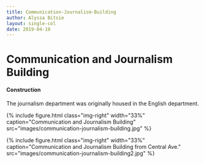 ```yaml
---
title: Communication-Journalism-Building
author: Alyssa Bitsie
layout: single-col
date: 2019-04-10
---
```



# Communication and Journalism Building

#### Construction

The journalism department was originally housed in the English department.

{% include figure.html class="img-right" width="33%" caption="Communication and Journalism Building" src="images/communication-journalism-building.jpg" %}

{% include figure.html class="img-right" width="33%" caption="Communication and Journalism Building from Central Ave." src="images/communication-journalism-building2.jpg" %}
